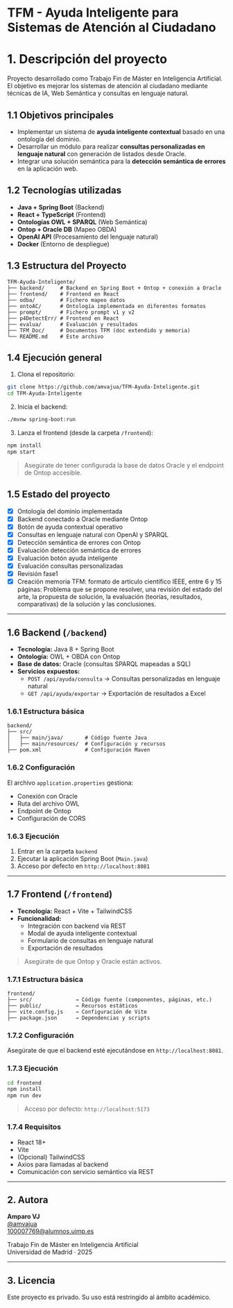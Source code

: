 # TFM - Ayuda Inteligente para Sistemas de Atención al Ciudadano
# 1. Descripción del proyecto
Proyecto desarrollado como Trabajo Fin de Máster en Inteligencia Artificial. 
El objetivo es mejorar los sistemas de atención al ciudadano mediante técnicas de IA, Web Semántica y consultas en lenguaje natural.

## 1.1 Objetivos principales
  - Implementar un sistema de **ayuda inteligente contextual** basado en una ontología del dominio.
  - Desarrollar un módulo para realizar **consultas personalizadas en lenguaje natural** con generación de listados desde Oracle.
  - Integrar una solución semántica para la **detección semántica de errores** en la aplicación web.

## 1.2 Tecnologías utilizadas
- **Java + Spring Boot** (Backend)
- **React + TypeScript** (Frontend)
- **Ontologías OWL + SPARQL** (Web Semántica)
- **Ontop + Oracle DB** (Mapeo OBDA)
- **OpenAI API** (Procesamiento del lenguaje natural)
- **Docker** (Entorno de despliegue)

## 1.3 Estructura del Proyecto
```
TFM-Ayuda-Inteligente/
├── backend/     # Backend en Spring Boot + Ontop + conexión a Oracle
├── frontend/    # Frontend en React
├── odba/        # Fichero mapeo datos
├── ontoAC/      # Ontología implementada en diferentes formatos
├── prompt/      # Fichero prompt v1 y v2
├── p4DetectErr/ # Frontend en React
├── evalua/      # Evaluación y resultados
├── TFM_Doc/     # Documentos TFM (doc extendido y memoria)
└── README.md    # Este archivo
```
## 1.4 Ejecución general
1. Clona el repositorio:
```bash
git clone https://github.com/amvajua/TFM-Ayuda-Inteligente.git
cd TFM-Ayuda-Inteligente
```
2. Inicia el backend:

```bash
./mvnw spring-boot:run
```
3. Lanza el frontend (desde la carpeta `/frontend`):

```bash
npm install
npm start
```
> Asegúrate de tener configurada la base de datos Oracle y el endpoint de Ontop accesible.

## 1.5 Estado del proyecto
- [x] Ontología del dominio implementada
- [x] Backend conectado a Oracle mediante Ontop
- [x] Botón de ayuda contextual operativo
- [x] Consultas en lenguaje natural con OpenAI y SPARQL
- [x] Detección semántica de errores con Ontop
- [x] Evaluación detección semántica de errores
- [x] Evaluación botón ayuda inteligente
- [x] Evaluación consultas personalizadas 
- [x] Revisión fase1
- [x] Creación memoria TFM: formato de artículo científico IEEE, entre 6 y 15 páginas:
      Problema que se propone resolver, una revisión del estado del arte, la propuesta de solución,
      la evaluación (teorías, resultados, comparativas) de la solución y las conclusiones.
--------------------------------------------------------------------------------------------
## 1.6 Backend (`/backend`)
- **Tecnología:** Java 8 + Spring Boot
- **Ontología:** OWL + OBDA con Ontop
- **Base de datos:** Oracle (consultas SPARQL mapeadas a SQL)
- **Servicios expuestos:**
  - `POST /api/ayuda/consulta` → Consultas personalizadas en lenguaje natural
  - `GET /api/ayuda/exportar` → Exportación de resultados a Excel
  
### 1.6.1 Estructura básica
```
backend/
├── src/
│   ├── main/java/       # Código fuente Java
│   ├── main/resources/  # Configuración y recursos
├── pom.xml              # Configuración Maven

```
### 1.6.2 Configuración
El archivo `application.properties` gestiona:

- Conexión con Oracle
- Ruta del archivo OWL
- Endpoint de Ontop
- Configuración de CORS

### 1.6.3 Ejecución
1. Entrar en la carpeta `backend`
2. Ejecutar la aplicación Spring Boot (`Main.java`)
3. Acceso por defecto en `http://localhost:8081`

-----------------------------------------------------------------------------------------------------
## 1.7 Frontend (`/frontend`)
- **Tecnología:** React + Vite + TailwindCSS
- **Funcionalidad:**
  - Integración con backend vía REST
  - Modal de ayuda inteligente contextual
  - Formulario de consultas en lenguaje natural
  - Exportación de resultados
 
> Asegúrate de que Ontop y Oracle están activos.
 
### 1.7.1 Estructura básica 
```
frontend/
├── src/              → Código fuente (componentes, páginas, etc.)
├── public/           → Recursos estáticos
├── vite.config.js    → Configuración de Vite
├── package.json      → Dependencias y scripts
```

### 1.7.2 Configuración
Asegúrate de que el backend esté ejecutándose en `http://localhost:8081`.

### 1.7.3 Ejecución
```bash
cd frontend
npm install
npm run dev
```
> Acceso por defecto: `http://localhost:5173`
### 1.7.4 Requisitos
- React 18+
- Vite
- (Opcional) TailwindCSS
- Axios para llamadas al backend
- Comunicación con servicio semántico vía REST
-----------------------------------------------------------------------------
## 2. Autora
**Amparo VJ**  
[@amvajua](https://github.com/amvajua)  
100007769@alumnos.uimp.es

Trabajo Fin de Máster en Inteligencia Artificial  
Universidad de Madrid · 2025

------------------------------------------------------------------------
## 3. Licencia
Este proyecto es privado. Su uso está restringido al ámbito académico.
